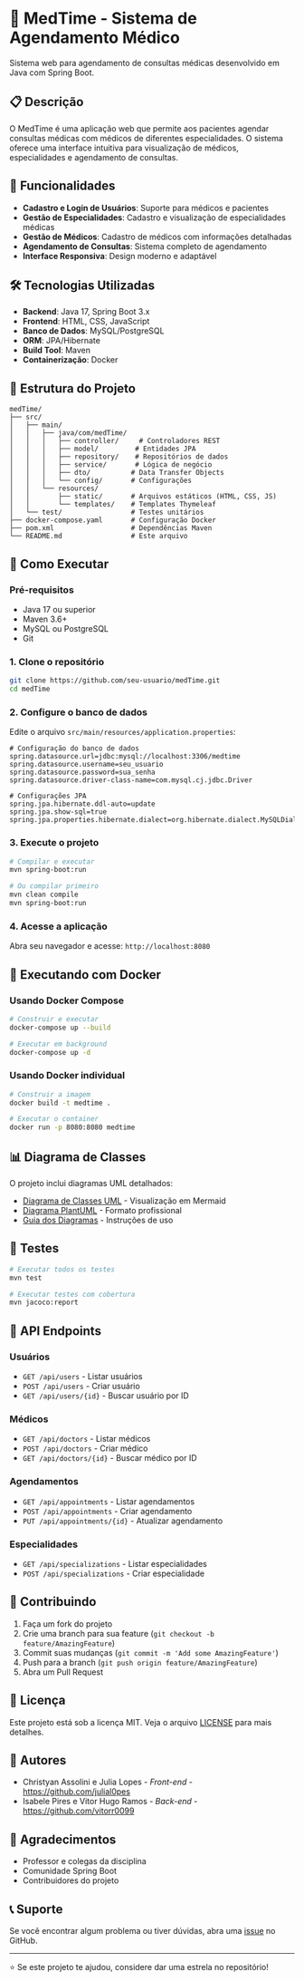 # 🏥 MedTime - Sistema de Agendamento Médico

Sistema web para agendamento de consultas médicas desenvolvido em Java com Spring Boot.

## 📋 Descrição

O MedTime é uma aplicação web que permite aos pacientes agendar consultas médicas com médicos de diferentes especialidades. O sistema oferece uma interface intuitiva para visualização de médicos, especialidades e agendamento de consultas.

## 🚀 Funcionalidades

- **Cadastro e Login de Usuários**: Suporte para médicos e pacientes
- **Gestão de Especialidades**: Cadastro e visualização de especialidades médicas
- **Gestão de Médicos**: Cadastro de médicos com informações detalhadas
- **Agendamento de Consultas**: Sistema completo de agendamento
- **Interface Responsiva**: Design moderno e adaptável

## 🛠️ Tecnologias Utilizadas

- **Backend**: Java 17, Spring Boot 3.x
- **Frontend**: HTML, CSS, JavaScript
- **Banco de Dados**: MySQL/PostgreSQL
- **ORM**: JPA/Hibernate
- **Build Tool**: Maven
- **Containerização**: Docker

## 📁 Estrutura do Projeto

```
medTime/
├── src/
│   ├── main/
│   │   ├── java/com/medTime/
│   │   │   ├── controller/     # Controladores REST
│   │   │   ├── model/         # Entidades JPA
│   │   │   ├── repository/    # Repositórios de dados
│   │   │   ├── service/       # Lógica de negócio
│   │   │   ├── dto/          # Data Transfer Objects
│   │   │   └── config/       # Configurações
│   │   └── resources/
│   │       ├── static/       # Arquivos estáticos (HTML, CSS, JS)
│   │       └── templates/    # Templates Thymeleaf
│   └── test/                 # Testes unitários
├── docker-compose.yaml       # Configuração Docker
├── pom.xml                   # Dependências Maven
└── README.md                 # Este arquivo
```

## 🚀 Como Executar

### Pré-requisitos

- Java 17 ou superior
- Maven 3.6+
- MySQL ou PostgreSQL
- Git

### 1. Clone o repositório

```bash
git clone https://github.com/seu-usuario/medTime.git
cd medTime
```

### 2. Configure o banco de dados

Edite o arquivo `src/main/resources/application.properties`:

```properties
# Configuração do banco de dados
spring.datasource.url=jdbc:mysql://localhost:3306/medtime
spring.datasource.username=seu_usuario
spring.datasource.password=sua_senha
spring.datasource.driver-class-name=com.mysql.cj.jdbc.Driver

# Configurações JPA
spring.jpa.hibernate.ddl-auto=update
spring.jpa.show-sql=true
spring.jpa.properties.hibernate.dialect=org.hibernate.dialect.MySQLDialect
```

### 3. Execute o projeto

```bash
# Compilar e executar
mvn spring-boot:run

# Ou compilar primeiro
mvn clean compile
mvn spring-boot:run
```

### 4. Acesse a aplicação

Abra seu navegador e acesse: `http://localhost:8080`

## 🐳 Executando com Docker

### Usando Docker Compose

```bash
# Construir e executar
docker-compose up --build

# Executar em background
docker-compose up -d
```

### Usando Docker individual

```bash
# Construir a imagem
docker build -t medtime .

# Executar o container
docker run -p 8080:8080 medtime
```

## 📊 Diagrama de Classes

O projeto inclui diagramas UML detalhados:

- [Diagrama de Classes UML](DIAGRAMA_CLASSES_UML.md) - Visualização em Mermaid
- [Diagrama PlantUML](diagrama_classes_plantuml.puml) - Formato profissional
- [Guia dos Diagramas](README_DIAGRAMAS.md) - Instruções de uso

## 🧪 Testes

```bash
# Executar todos os testes
mvn test

# Executar testes com cobertura
mvn jacoco:report
```

## 📝 API Endpoints

### Usuários
- `GET /api/users` - Listar usuários
- `POST /api/users` - Criar usuário
- `GET /api/users/{id}` - Buscar usuário por ID

### Médicos
- `GET /api/doctors` - Listar médicos
- `POST /api/doctors` - Criar médico
- `GET /api/doctors/{id}` - Buscar médico por ID

### Agendamentos
- `GET /api/appointments` - Listar agendamentos
- `POST /api/appointments` - Criar agendamento
- `PUT /api/appointments/{id}` - Atualizar agendamento

### Especialidades
- `GET /api/specializations` - Listar especialidades
- `POST /api/specializations` - Criar especialidade

## 🤝 Contribuindo

1. Faça um fork do projeto
2. Crie uma branch para sua feature (`git checkout -b feature/AmazingFeature`)
3. Commit suas mudanças (`git commit -m 'Add some AmazingFeature'`)
4. Push para a branch (`git push origin feature/AmazingFeature`)
5. Abra um Pull Request

## 📄 Licença

Este projeto está sob a licença MIT. Veja o arquivo [LICENSE](LICENSE) para mais detalhes.

## 👥 Autores

- Christyan Assolini e Julia Lopes - *Front-end* - https://github.com/julial0pes
- Isabele Pires e Vitor Hugo Ramos - *Back-end* - https://github.com/vitorr0099

## 🙏 Agradecimentos

- Professor e colegas da disciplina
- Comunidade Spring Boot
- Contribuidores do projeto

## 📞 Suporte

Se você encontrar algum problema ou tiver dúvidas, abra uma [issue](https://github.com/seu-usuario/medTime/issues) no GitHub.

---

⭐ Se este projeto te ajudou, considere dar uma estrela no repositório! 
